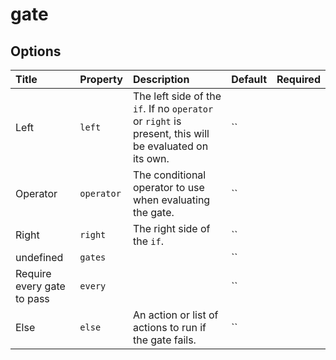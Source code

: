 # gate

## Options

| Title | Property | Description | Default | Required |
| :---- | :--- | :---------- | :------ | :------- |
| Left | `left` | The left side of the `if`. If no `operator` or `right` is present, this will be evaluated on its own. | `` |  |
| Operator | `operator` | The conditional operator to use when evaluating the gate. | `` |  |
| Right | `right` | The right side of the `if`. | `` |  |
| undefined | `gates` |  | `` |  |
| Require every gate to pass | `every` |  | `` |  |
| Else | `else` | An action or list of actions to run if the gate fails. | `` |  |

